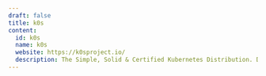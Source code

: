 ```yaml
---
draft: false
title: k0s
content:
  id: k0s
  name: k0s
  website: https://k0sproject.io/
  description: The Simple, Solid & Certified Kubernetes Distribution. Deploy and run Kubernetes workloads at any scale on any infrastructure. All batteries included. 100% open source & free.
---
```

